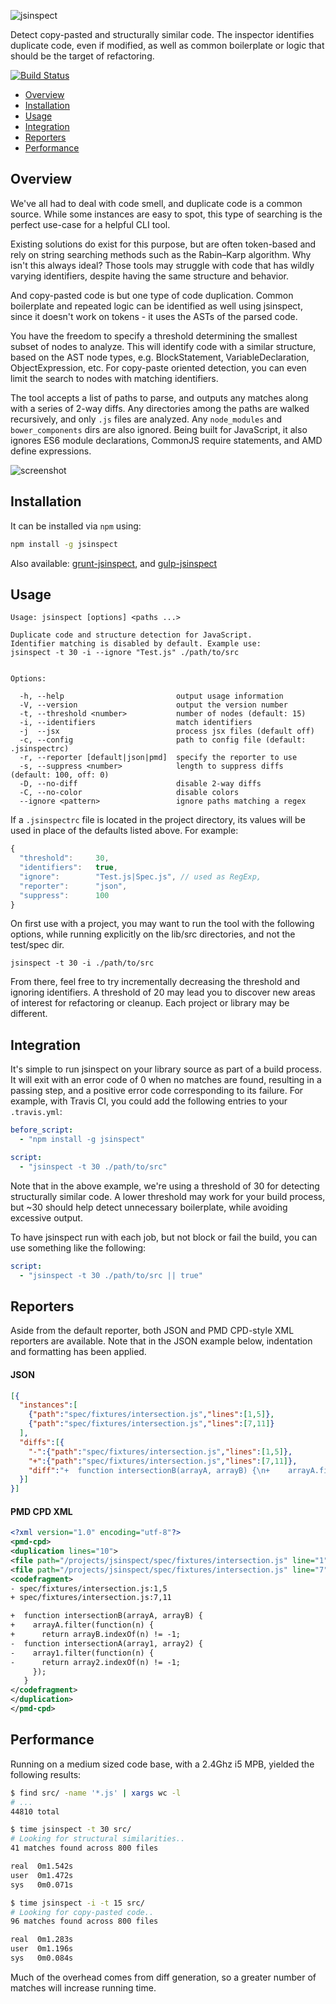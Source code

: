 ![jsinspect](http://danielstjules.com/github/jsinspect-logo.png)

Detect copy-pasted and structurally similar code. The inspector identifies
duplicate code, even if modified, as well as common boilerplate or logic that
should be the target of refactoring.

[![Build Status](https://travis-ci.org/danielstjules/jsinspect.svg?branch=master)](https://travis-ci.org/danielstjules/jsinspect)

* [Overview](#overview)
* [Installation](#installation)
* [Usage](#usage)
* [Integration](#integration)
* [Reporters](#reporters)
* [Performance](#performance)

## Overview

We've all had to deal with code smell, and duplicate code is a common source.
While some instances are easy to spot, this type of searching is the perfect
use-case for a helpful CLI tool.

Existing solutions do exist for this purpose, but are often token-based and
rely on string searching methods such as the Rabin–Karp algorithm. Why isn't
this always ideal? Those tools may struggle with code that has wildly varying
identifiers, despite having the same structure and behavior.

And copy-pasted code is but one type of code duplication. Common boilerplate
and repeated logic can be identified as well using jsinspect, since it
doesn't work on tokens - it uses the ASTs of the parsed code.

You have the freedom to specify a threshold determining the smallest subset of
nodes to analyze. This will identify code with a similar structure, based
on the AST node types, e.g. BlockStatement, VariableDeclaration,
ObjectExpression, etc. For copy-paste oriented detection, you can even limit
the search to nodes with matching identifiers.

The tool accepts a list of paths to parse, and outputs any matches along
with a series of 2-way diffs. Any directories among the paths are walked
recursively, and only `.js` files are analyzed. Any `node_modules` and
`bower_components` dirs are also ignored. Being built for JavaScript, it also
ignores ES6 module declarations, CommonJS require statements, and AMD define
expressions.

![screenshot](http://danielstjules.com/github/jsinspect-example.png)

## Installation

It can be installed via `npm` using:

``` bash
npm install -g jsinspect
```

Also available: [grunt-jsinspect](https://github.com/stefanjudis/grunt-jsinspect),
and [gulp-jsinspect](https://github.com/alexeyraspopov/gulp-jsinspect)

## Usage

```
Usage: jsinspect [options] <paths ...>

Duplicate code and structure detection for JavaScript.
Identifier matching is disabled by default. Example use:
jsinspect -t 30 -i --ignore "Test.js" ./path/to/src


Options:

  -h, --help                         output usage information
  -V, --version                      output the version number
  -t, --threshold <number>           number of nodes (default: 15)
  -i, --identifiers                  match identifiers
  -j  --jsx                          process jsx files (default off)
  -c, --config                       path to config file (default: .jsinspectrc)
  -r, --reporter [default|json|pmd]  specify the reporter to use
  -s, --suppress <number>            length to suppress diffs (default: 100, off: 0)
  -D, --no-diff                      disable 2-way diffs
  -C, --no-color                     disable colors
  --ignore <pattern>                 ignore paths matching a regex
```

If a `.jsinspectrc` file is located in the project directory, its values will
be used in place of the defaults listed above. For example:

``` javascript
{
  "threshold":     30,
  "identifiers":   true,
  "ignore":        "Test.js|Spec.js", // used as RegExp,
  "reporter":      "json",
  "suppress":      100
}
```

On first use with a project, you may want to run the tool with the following
options, while running explicitly on the lib/src directories, and not the
test/spec dir.

```
jsinspect -t 30 -i ./path/to/src
```

From there, feel free to try incrementally decreasing the threshold and
ignoring identifiers. A threshold of 20 may lead you to discover new areas of
interest for refactoring or cleanup. Each project or library may be different.

## Integration

It's simple to run jsinspect on your library source as part of a build
process. It will exit with an error code of 0 when no matches are found,
resulting in a passing step, and a positive error code corresponding to its
failure. For example, with Travis CI, you could add the following entries
to your `.travis.yml`:

``` yaml
before_script:
  - "npm install -g jsinspect"

script:
  - "jsinspect -t 30 ./path/to/src"
```

Note that in the above example, we're using a threshold of 30 for detecting
structurally similar code. A lower threshold may work for your build process,
but ~30 should help detect unnecessary boilerplate, while avoiding excessive
output.

To have jsinspect run with each job, but not block or fail the build, you can
use something like the following:

``` yaml
script:
  - "jsinspect -t 30 ./path/to/src || true"
```

## Reporters

Aside from the default reporter, both JSON and PMD CPD-style XML reporters are
available. Note that in the JSON example below, indentation and formatting
has been applied.

#### JSON

``` json
[{
  "instances":[
    {"path":"spec/fixtures/intersection.js","lines":[1,5]},
    {"path":"spec/fixtures/intersection.js","lines":[7,11]}
  ],
  "diffs":[{
    "-":{"path":"spec/fixtures/intersection.js","lines":[1,5]},
    "+":{"path":"spec/fixtures/intersection.js","lines":[7,11]},
    "diff":"+  function intersectionB(arrayA, arrayB) {\n+    arrayA.filter(function(n) {\n+      return arrayB.indexOf(n) != -1;\n-  function intersectionA(array1, array2) {\n-    array1.filter(function(n) {\n-      return array2.indexOf(n) != -1;\n     });\n   }\n"
  }]
}]
```

#### PMD CPD XML

``` xml
<?xml version="1.0" encoding="utf-8"?>
<pmd-cpd>
<duplication lines="10">
<file path="/projects/jsinspect/spec/fixtures/intersection.js" line="1"/>
<file path="/projects/jsinspect/spec/fixtures/intersection.js" line="7"/>
<codefragment>
- spec/fixtures/intersection.js:1,5
+ spec/fixtures/intersection.js:7,11

+  function intersectionB(arrayA, arrayB) {
+    arrayA.filter(function(n) {
+      return arrayB.indexOf(n) != -1;
-  function intersectionA(array1, array2) {
-    array1.filter(function(n) {
-      return array2.indexOf(n) != -1;
     });
   }
</codefragment>
</duplication>
</pmd-cpd>
```

## Performance

Running on a medium sized code base, with a 2.4Ghz i5 MPB, yielded the
following results:

``` bash
$ find src/ -name '*.js' | xargs wc -l
# ...
44810 total

$ time jsinspect -t 30 src/
# Looking for structural similarities..
41 matches found across 800 files

real  0m1.542s
user  0m1.472s
sys   0m0.071s

$ time jsinspect -i -t 15 src/
# Looking for copy-pasted code..
96 matches found across 800 files

real  0m1.283s
user  0m1.196s
sys   0m0.084s
```

Much of the overhead comes from diff generation, so a greater number of matches
will increase running time.
